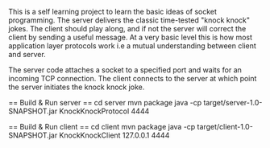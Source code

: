 This is a self learning project to learn the basic ideas of socket programming. The server delivers the classic time-tested "knock knock" jokes. The client should play along, and if not the server will correct the client by sending a useful message. At a very basic level this is how most application layer protocols work i.e a mutual understanding between client and server.


The server code attaches a socket to a specified port and waits for an incoming TCP connection.
The client connects to the server at which point the server initiates the knock knock joke.

== Build & Run server ==
cd server
mvn package
java -cp target/server-1.0-SNAPSHOT.jar KnockKnockProtocol 4444


== Build & Run client ==
cd client
mvn package
java -cp target/client-1.0-SNAPSHOT.jar KnockKnockClient 127.0.0.1 4444

